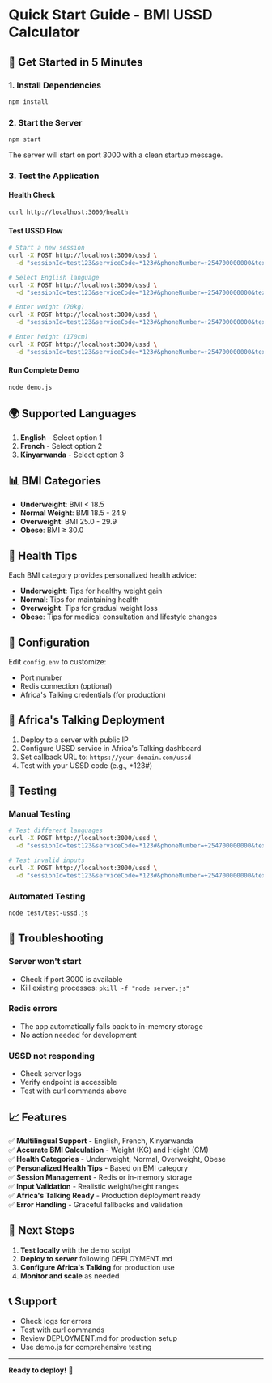 # Quick Start Guide - BMI USSD Calculator

## 🚀 Get Started in 5 Minutes

### 1. Install Dependencies

```bash
npm install
```

### 2. Start the Server

```bash
npm start
```

The server will start on port 3000 with a clean startup message.

### 3. Test the Application

#### Health Check

```bash
curl http://localhost:3000/health
```

#### Test USSD Flow

```bash
# Start a new session
curl -X POST http://localhost:3000/ussd \
  -d "sessionId=test123&serviceCode=*123#&phoneNumber=+254700000000&text="

# Select English language
curl -X POST http://localhost:3000/ussd \
  -d "sessionId=test123&serviceCode=*123#&phoneNumber=+254700000000&text=1"

# Enter weight (70kg)
curl -X POST http://localhost:3000/ussd \
  -d "sessionId=test123&serviceCode=*123#&phoneNumber=+254700000000&text=70"

# Enter height (170cm)
curl -X POST http://localhost:3000/ussd \
  -d "sessionId=test123&serviceCode=*123#&phoneNumber=+254700000000&text=170"
```

#### Run Complete Demo

```bash
node demo.js
```

## 🌍 Supported Languages

1. **English** - Select option 1
2. **French** - Select option 2
3. **Kinyarwanda** - Select option 3

## 📊 BMI Categories

- **Underweight**: BMI < 18.5
- **Normal Weight**: BMI 18.5 - 24.9
- **Overweight**: BMI 25.0 - 29.9
- **Obese**: BMI ≥ 30.0

## 🏥 Health Tips

Each BMI category provides personalized health advice:

- **Underweight**: Tips for healthy weight gain
- **Normal**: Tips for maintaining health
- **Overweight**: Tips for gradual weight loss
- **Obese**: Tips for medical consultation and lifestyle changes

## 🔧 Configuration

Edit `config.env` to customize:

- Port number
- Redis connection (optional)
- Africa's Talking credentials (for production)

## 📱 Africa's Talking Deployment

1. Deploy to a server with public IP
2. Configure USSD service in Africa's Talking dashboard
3. Set callback URL to: `https://your-domain.com/ussd`
4. Test with your USSD code (e.g., \*123#)

## 🧪 Testing

### Manual Testing

```bash
# Test different languages
curl -X POST http://localhost:3000/ussd \
  -d "sessionId=test123&serviceCode=*123#&phoneNumber=+254700000000&text=2"  # French

# Test invalid inputs
curl -X POST http://localhost:3000/ussd \
  -d "sessionId=test123&serviceCode=*123#&phoneNumber=+254700000000&text=abc"  # Invalid weight
```

### Automated Testing

```bash
node test/test-ussd.js
```

## 🐛 Troubleshooting

### Server won't start

- Check if port 3000 is available
- Kill existing processes: `pkill -f "node server.js"`

### Redis errors

- The app automatically falls back to in-memory storage
- No action needed for development

### USSD not responding

- Check server logs
- Verify endpoint is accessible
- Test with curl commands above

## 📈 Features

✅ **Multilingual Support** - English, French, Kinyarwanda  
✅ **Accurate BMI Calculation** - Weight (KG) and Height (CM)  
✅ **Health Categories** - Underweight, Normal, Overweight, Obese  
✅ **Personalized Health Tips** - Based on BMI category  
✅ **Session Management** - Redis or in-memory storage  
✅ **Input Validation** - Realistic weight/height ranges  
✅ **Africa's Talking Ready** - Production deployment ready  
✅ **Error Handling** - Graceful fallbacks and validation

## 🎯 Next Steps

1. **Test locally** with the demo script
2. **Deploy to server** following DEPLOYMENT.md
3. **Configure Africa's Talking** for production use
4. **Monitor and scale** as needed

## 📞 Support

- Check logs for errors
- Test with curl commands
- Review DEPLOYMENT.md for production setup
- Use demo.js for comprehensive testing

---

**Ready to deploy!** 🚀
